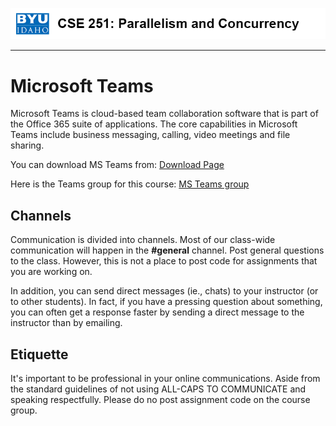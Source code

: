 ![](../site/banner.png)
***

# Microsoft Teams

Microsoft Teams is cloud-based team collaboration software that is part of the Office 365 suite of applications. The core capabilities in Microsoft Teams include business messaging, calling, video meetings and file sharing. 

You can download MS Teams from: [Download Page](https://teams.microsoft.com/downloads)

Here is the Teams group for this course: [MS Teams group](https://teams.microsoft.com/l/team/19%3aabad135111424b6caa80fe14f26acdaf%40thread.tacv2/conversations?groupId=7ec3691c-d61b-46cf-9684-b42cc548e6f7&tenantId=e6ac1d1f-d695-4ef1-91d4-94cddef8be11)

## Channels

Communication is divided into channels. Most of our class-wide communication will happen in the **#general** channel.  Post general questions to the class.  However, this is not a place to post code for assignments that you are working on.

In addition, you can send direct messages (ie., chats) to your instructor (or to other students). In fact, if you have a pressing question about something, you can often get a response faster by sending a direct message to the instructor than by emailing.


## Etiquette

It's important to be professional in your online communications. Aside from the standard guidelines of not using ALL-CAPS TO COMMUNICATE and speaking respectfully.  Please do no post assignment code on the course group.